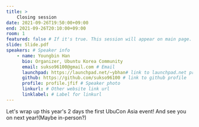 ```yaml
---
title: >
    Closing session 
date: 2021-09-26T19:50:00+09:00
end: 2021-09-26T20:10:00+09:00
room: 1
featured: false # If it's true. This session will appear on main page.
slide: Slide.pdf
speakers: # Speaker info
    - name: Youngbin Han
      bio: Organizer, Ubuntu Korea Community
      email: sukso96100@gmail.com # Email
      launchpad: https://launchpad.net/~ybhan# link to launchpad.net profile
      github: https://github.com/sukso96100 # link to github profile
      profile: profile.jfif # Speaker photo
      linkurl: # Other website link url
      linklabel: # Label for linkurl
---
```

Let's wrap up this year's 2 days the first UbuCon Asia event! And see you on next year!(Maybe in-person?)